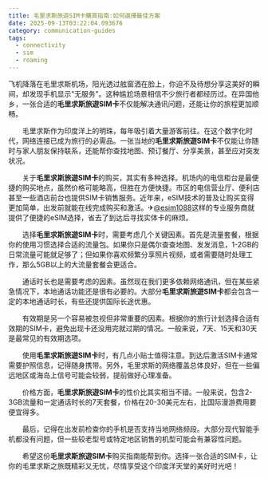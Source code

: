 ```yaml
---
title: 毛里求斯旅遊SIM卡購買指南:如何選擇最佳方案
date: 2025-09-13T03:22:04.093676
category: communication-guides
tags:
  - connectivity
  - sim
  - roaming
---
```


飞机降落在毛里求斯机场，阳光透过舷窗洒在脸上，你迫不及待想分享这美好的瞬间，却发现手机显示"无服务"。这种尴尬场景相信不少旅行者都经历过。在异国他乡，一张合适的**毛里求斯旅遊SIM卡**不仅能解决通讯问题，还能让你的旅程更加顺畅。

　　毛里求斯作为印度洋上的明珠，每年吸引着大量游客前往。在这个数字化时代，网络连接已成为旅行的必需品。一张当地的**毛里求斯旅遊SIM卡**不仅能让你随时与家人朋友保持联系，还能帮你查找地图、预订餐厅、分享美景，甚至应对突发状况。

　　关于**毛里求斯旅遊SIM卡**的购买，其实有多种选择。机场内的电信柜台是最便捷的购买地点，虽然价格可能略高，但胜在方便快捷。市区的电信营业厅、便利店甚至一些酒店前台也提供SIM卡销售服务。近年来，eSIM技术的普及让购买变得更加简单，出发前就能在线完成购买和激活。✈[@esim1088](https://t.me/s/esim1088)这样的专业服务商就提供了便捷的eSIM选择，省去了到达后寻找实体卡的麻烦。

　　选择**毛里求斯旅遊SIM卡**时，需要考虑几个关键因素。首先是流量套餐，根据你的使用习惯选择合适的流量包。如果你只是偶尔查查地图、发发消息，1-2GB的日常流量可能就足够了；但如果你喜欢频繁分享照片视频，或者需要随时处理工作，那么5GB以上的大流量套餐会更适合。

　　通话时长也是需要考虑的因素。虽然现在我们更多依赖网络通讯，但在某些紧急情况下，本地通话功能还是很有必要的。大部分**毛里求斯旅遊SIM卡**都会包含一定的本地通话时长，有些还提供国际长途优惠。

　　有效期是另一个容易被忽视但非常重要的因素。根据你的旅行计划选择合适有效期的SIM卡，避免出现卡还没用完就过期的情况。一般来说，7天、15天和30天是最常见的有效期选项。

　　使用**毛里求斯旅遊SIM卡**时，有几点小贴士值得注意。到达后激活SIM卡通常需要护照信息，记得随身携带。另外，毛里求斯的网络覆盖总体良好，但在一些偏远地区或海岛上信号可能会较弱，提前做好心理准备。

　　价格方面，**毛里求斯旅遊SIM卡**的性价比其实相当不错。一般来说，包含2-3GB流量和一定通话时长的7天套餐，价格在20-30美元左右，比国际漫游费用要便宜得多。

　　最后，记得在出发前检查你的手机是否支持当地网络频段。大部分现代智能手机都没有问题，但一些较老型号或特定地区销售的机型可能会有兼容性问题。

　　希望这份**毛里求斯旅遊SIM卡**购买指南能帮到你。选择一张合适的SIM卡，让你的毛里求斯之旅既精彩又无忧，尽情享受这个印度洋天堂的美好时光吧！